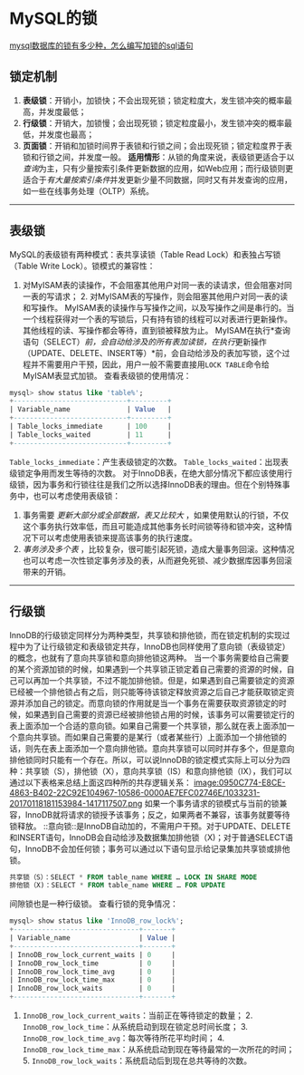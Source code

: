 # MySQL的锁
[mysql数据库的锁有多少种，怎么编写加锁的sql语句][1]
## 锁定机制
1. **表级锁**：开销小，加锁快；不会出现死锁；锁定粒度大，发生锁冲突的概率最高，并发度最低；
2. **行级锁**：开销大，加锁慢；会出现死锁；锁定粒度最小，发生锁冲突的概率最低，并发度也最高；
3. **页面锁**：开销和加锁时间界于表锁和行锁之间；会出现死锁；锁定粒度界于表锁和行锁之间，并发度一般。
**适用情形**：从锁的角度来说，表级锁更适合于以*查询*为主，只有少量按索引条件更新数据的应用，如Web应用；而行级锁则更适合于*有大量按索引条件*并发更新少量不同数据，同时又有并发查询的应用，如一些在线事务处理（OLTP）系统。
---
## 表级锁
MySQL的表级锁有两种模式：表共享读锁（Table Read Lock）和表独占写锁（Table Write Lock）。锁模式的兼容性：
1. 对MyISAM表的读操作，不会阻塞其他用户对同一表的读请求，但会阻塞对同一表的写请求；
	2. 对MyISAM表的写操作，则会阻塞其他用户对同一表的读和写操作。
MyISAM表的读操作与写操作之间，以及写操作之间是串行的。当一个线程获得对一个表的写锁后，只有持有锁的线程可以对表进行更新操作。其他线程的读、写操作都会等待，直到锁被释放为止。
MyISAM在执行*查询语句（SELECT）*前，会自动给涉及的所有表加读锁，在执行*更新操作（UPDATE、DELETE、INSERT等）*前，会自动给涉及的表加写锁，这个过程并不需要用户干预，因此，用户一般不需要直接用`LOCK TABLE`命令给MyISAM表显式加锁。
查看表级锁的使用情况：
```sql
mysql> show status like 'table%';
+----------------------------+---------+
| Variable_name              | Value   |
+----------------------------+---------+
| Table_locks_immediate      | 100     |
| Table_locks_waited         | 11      |
+----------------------------+---------+
```
`Table_locks_immediate`：产生表级锁定的次数。
`Table_locks_waited`：出现表级锁定争用而发生等待的次数。
对于InnoDB表，在绝大部分情况下都应该使用行级锁，因为事务和行锁往往是我们之所以选择InnoDB表的理由。但在个别特殊事务中，也可以考虑使用表级锁：
1. 事务需要 _更新大部分或全部数据，表又比较大_ ，如果使用默认的行锁，不仅这个事务执行效率低，而且可能造成其他事务长时间锁等待和锁冲突，这种情况下可以考虑使用表锁来提高该事务的执行速度。
2. _事务涉及多个表_ ，比较复杂，很可能引起死锁，造成大量事务回滚。这种情况也可以考虑一次性锁定事务涉及的表，从而避免死锁、减少数据库因事务回滚带来的开销。
---
## 行级锁
InnoDB的行级锁定同样分为两种类型，共享锁和排他锁，而在锁定机制的实现过程中为了让行级锁定和表级锁定共存，InnoDB也同样使用了意向锁（表级锁定）的概念，也就有了意向共享锁和意向排他锁这两种。
当一个事务需要给自己需要的某个资源加锁的时候，如果遇到一个共享锁正锁定着自己需要的资源的时候，自己可以再加一个共享锁，不过不能加排他锁。但是，如果遇到自己需要锁定的资源已经被一个排他锁占有之后，则只能等待该锁定释放资源之后自己才能获取锁定资源并添加自己的锁定。而意向锁的作用就是当一个事务在需要获取资源锁定的时候，如果遇到自己需要的资源已经被排他锁占用的时候，该事务可以需要锁定行的表上面添加一个合适的意向锁。如果自己需要一个共享锁，那么就在表上面添加一个意向共享锁。而如果自己需要的是某行（或者某些行）上面添加一个排他锁的话，则先在表上面添加一个意向排他锁。意向共享锁可以同时并存多个，但是意向排他锁同时只能有一个存在。所以，可以说InnoDB的锁定模式实际上可以分为四种：共享锁（S），排他锁（X），意向共享锁（IS）和意向排他锁（IX），我们可以通过以下表格来总结上面这四种所的共存逻辑关系：
[image:0950C774-E8CE-4863-B402-22C92E104967-10586-0000AE7EFC02746E/1033231-20170118181153984-1417117507.png]()
如果一个事务请求的锁模式与当前的锁兼容，InnoDB就将请求的锁授予该事务；反之，如果两者不兼容，该事务就要等待锁释放。
::意向锁::是InnoDB自动加的，不需用户干预。对于UPDATE、DELETE和INSERT语句，InnoDB会自动给涉及数据集加排他锁（X)；对于普通SELECT语句，InnoDB不会加任何锁；事务可以通过以下语句显示给记录集加共享锁或排他锁。
```sql
共享锁（S）：SELECT * FROM table_name WHERE … LOCK IN SHARE MODE
排他锁（X)：SELECT * FROM table_name WHERE … FOR UPDATE
```
间隙锁也是一种行级锁。
查看行锁的竞争情况：
```sql
mysql> show status like 'InnoDB_row_lock%';
+-------------------------------+-------+
| Variable_name                 | Value |
+-------------------------------+-------+
| InnoDB_row_lock_current_waits | 0     |
| InnoDB_row_lock_time          | 0     |
| InnoDB_row_lock_time_avg      | 0     |
| InnoDB_row_lock_time_max      | 0     |
| InnoDB_row_lock_waits         | 0     |
+-------------------------------+-------+
```
1. `InnoDB_row_lock_current_waits`：当前正在等待锁定的数量；
	2. `InnoDB_row_lock_time`：从系统启动到现在锁定总时间长度；
	3. `InnoDB_row_lock_time_avg`：每次等待所花平均时间；
	4. `InnoDB_row_lock_time_max`：从系统启动到现在等待最常的一次所花的时间；
	5. `InnoDB_row_lock_waits`：系统启动后到现在总共等待的次数。

[1]:	https://www.cnblogs.com/sessionbest/articles/8689071.html
